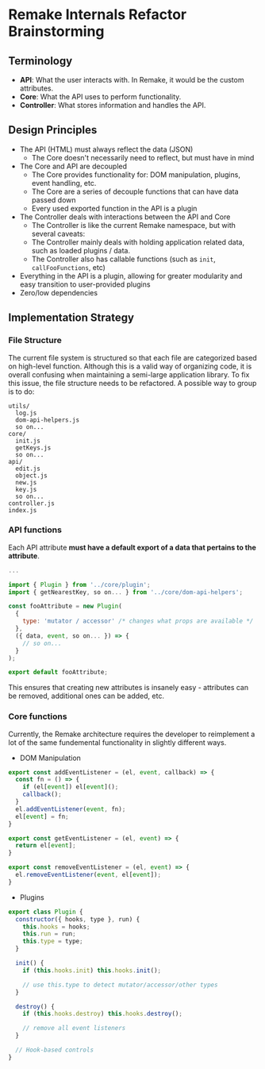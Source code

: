 # Remake Internals Refactor Brainstorming

## Terminology

- **API**: What the user interacts with. In Remake, it would be the custom attributes.
- **Core**: What the API uses to perform functionality.
- **Controller**: What stores information and handles the API.

## Design Principles

- The API (HTML) must always reflect the data (JSON)
  - The Core doesn't necessarily need to reflect, but must have in mind
- The Core and API are decoupled
  - The Core provides functionality for: DOM manipulation, plugins, event handling, etc.
  - The Core are a series of decouple functions that can have data passed down
  - Every used exported function in the API is a plugin
- The Controller deals with interactions between the API and Core
  - The Controller is like the current Remake namespace, but with several caveats:
  - The Controller mainly deals with holding application related data, such as loaded plugins / data.
  - The Controller also has callable functions (such as `init`, `callFooFunctions`, etc)
- Everything in the API is a plugin, allowing for greater modularity and easy transition to user-provided plugins
- Zero/low dependencies

## Implementation Strategy

### File Structure

The current file system is structured so that each file are categorized based on high-level function. Although this is a valid way of organizing code, it is overall confusing when maintaining a semi-large application library. To fix this issue, the file structure needs to be refactored. A possible way to group is to do:

```
utils/
  log.js
  dom-api-helpers.js
  so on...
core/
  init.js
  getKeys.js
  so on...
api/
  edit.js
  object.js
  new.js
  key.js
  so on...
controller.js
index.js
```

### API functions

Each API attribute **must have a default export of a data that pertains to the attribute**.

```js
...

import { Plugin } from '../core/plugin';
import { getNearestKey, so on... } from '../core/dom-api-helpers';

const fooAttribute = new Plugin(
  {
    type: 'mutator / accessor' /* changes what props are available */
  },
  ({ data, event, so on... }) => {
    // so on...
  }
);

export default fooAttribute;
```

This ensures that creating new attributes is insanely easy - attributes can be removed, additional ones can be added, etc.

### Core functions

Currently, the Remake architecture requires the developer to reimplement a lot of the same fundemental functionality in slightly different ways.

- DOM Manipulation

```js
export const addEventListener = (el, event, callback) => {
  const fn = () => {
    if (el[event]) el[event]();
    callback();
  }
  el.addEventListener(event, fn);
  el[event] = fn;
}

export const getEventListener = (el, event) => {
  return el[event];
}

export const removeEventListener = (el, event) => {
  el.removeEventListener(event, el[event]);
}
```

- Plugins

```js
export class Plugin {
  constructor({ hooks, type }, run) {
    this.hooks = hooks;
    this.run = run;
    this.type = type;
  }

  init() {
    if (this.hooks.init) this.hooks.init();

    // use this.type to detect mutator/accessor/other types
  }

  destroy() {
    if (this.hooks.destroy) this.hooks.destroy();

    // remove all event listeners
  }

  // Hook-based controls
}
```